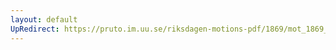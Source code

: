 ```yaml
---
layout: default
UpRedirect: https://pruto.im.uu.se/riksdagen-motions-pdf/1869/mot_1869__fk__19.pdf
---
```

